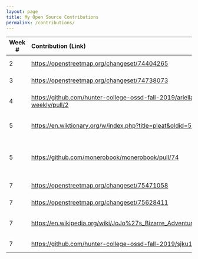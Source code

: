 ```yaml
---
layout: page
title: My Open Source Contributions
permalink: /contributions/
---
```


<!--
Type of the contribution should be "Wikipedia edit", "OpenStreet Map feature", "Project Documentation", "Project Code", "Blog Edit", etc.

The description should include a brief summary of what you did.

Replace the first row below with your contribution.

-->


| Week #       | Contribution (Link)  | Type  | Description |
|---|:---|:---|:---|
|  2   | https://openstreetmap.org/changeset/74404265 | OSM Feature | added church |
|  3   | https://openstreetmap.org/changeset/74738073 | OSM Feature | added bench |
|  4   | https://github.com/hunter-college-ossd-fall-2019/ariella879-weekly/pull/2 | Blog Edit | deleted unnecesary lines |
|  5   | https://en.wiktionary.org/w/index.php?title=pleat&oldid=54313932 | Wiktionary Edit | added pronunciation to word |
|  5   | https://github.com/monerobook/monerobook/pull/74 | Pull Request Accepted and Merged | spelling, capitalization, and punctuation fixed |
|  7   | https://openstreetmap.org/changeset/75471058 | OSM Feature | added bench |
|  7   | https://openstreetmap.org/changeset/75628411 | OSM Feature | added bench |
|  7   | https://en.wikipedia.org/wiki/JoJo%27s_Bizarre_Adventure_(video_game) | Wikipedia Edit | edited for clearer wording |
|  7   | https://github.com/hunter-college-ossd-fall-2019/sjku1-weekly/pull/4 | Blog Edit | Fixed run-on sentence |
